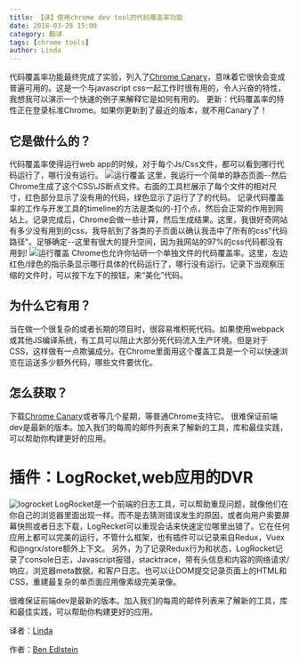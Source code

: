```yaml
---
title: 【译】使用chrome dev tool的代码覆盖率功能
date: 2018-03-28 15:00
category: 翻译
tags: [chrome tools]
author: Linda
---
```


代码覆盖率功能最终完成了实验，列入了[Chrome Canary](https://www.google.com/chrome/browser/canary.html)，意味着它很快会变成普遍可用的。这是一个与javascript css一起工作时很有用的，令人兴奋的特性，我想我可以演示一个快速的例子来解释它是如何有用的。
更新：代码覆盖率的特性正在登录标准Chrome。如果你更新到了最近的版本，就不用Canary了！



<!-- more -->

## 它是做什么的？
代码覆盖率使得运行web app的时候，对于每个Js/Css文件，都可以看到哪行代码运行了，哪行没有运行。
![运行覆盖](https://futu.im//images/chrome-dev-tool/1.png)
这里，我运行一个简单的静态页面--然后Chrome生成了这个CSS\JS断点文件。右面的工具栏展示了每个文件的相对尺寸，红色部分显示了没有用的代码，绿色显示了运行了了的代码。
记录代码覆盖率的工作与开发工具的timeline的方法是类似的-打个点，然后会正常的作用到网站上。记录完成后，Chrome会做一些计算，然后生成结果。这里，我很好奇网站有多少没有用到的css，我导航到了各类的子页面以确认我击中了所有的css"代码路径"。足够确定--这里有很大的提升空间，因为我网站的97%的css代码都没有用到!
![运行覆盖](https://futu.im//images/chrome-dev-tool/2.png)
Chrome也允许你钻研一个单独文件的代码覆盖率。这里，左边红色/绿色的指示条显示哪行具体的代码运行了，哪行没有运行。记录下当观察压缩的文件时，可以按下左下的按钮，来“美化”代码。
## 为什么它有用？
当在做一个很复杂的或者长期的项目时，很容易堆积死代码。如果使用webpack或其他JS编译系统，有工具可以阻止大部分死代码流入生产环境。但是对于CSS，这样做有一点欺骗成分。在Chrome里面用这个覆盖工具是一个可以快速浏览在运送多少额外代码，哪些文件要优化。
## 怎么获取？
下载[Chrome Canary](https://www.google.com/chrome/browser/canary.html)或者等几个星期，等普通Chrome支持它。
很难保证前端dev是最新的版本。加入我们的每周的邮件列表来了解新的工具，库和最佳实践，可以帮助你构建更好的应用。
# 插件：LogRocket,web应用的DVR
![logrocket](https://futu.im//images/chrome-dev-tool/3.png)
LogRocket是一个前端的日志工具，可以帮助重现问题，就像他们在你自己的浏览器里面出现一样。而不是去猜测错误发生的原因，或者向用户索要屏幕快照或者日志下载，LogRecket可以重现会话来快速定位哪里出错了。它在任何应用上都可以完美的运行，不管什么框架，也有插件可以记录来自Redux，Vuex 和@ngrx/store额外上下文。
另外，为了记录Redux行为和状态，LogRocket记录了console日志，Javascript报错，stacktrace，带有头信息和内容的网络请求/响应，浏览器meta数据，和客户日志。也可以让DOM提交记录页面上的HTML和CSS，重建最复杂的单页面应用像素级完美录像。


很难保证前端dev是最新的版本。加入我们的每周的邮件列表来了解新的工具，库和最佳实践，可以帮助你构建更好的应用。










译者：[Linda](https://github.com/Linda)

作者：[Ben Edlstein](https://blog.logrocket.com/@edelstein?source=post_header_lockup)







